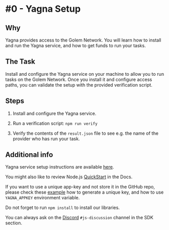 # #0 - Yagna Setup

## Why

Yagna provides access to the Golem Network. You will learn how to install and run the Yagna service, and how to get funds to run your tasks.

## The Task

Install and configure the Yagna service on your machine to allow you to run tasks on the Golem Network. Once you install it and configure access paths, you can validate the setup with the provided verification script.


## Steps

1. Install and configure the Yagna service.
 
2. Run a verification script: `npm run verify`

3. Verify the contents of the `result.json` file to see e.g. the name of the provider who has run your task.

## Additional info

Yagna service setup instructions are available [here](https://docs.golem.network/creators/javascript/examples/tools/yagna-installation-for-requestors).

You might also like to review Node.js [QuickStart](https://docs.golem.network/creators/javascript/quickstars/quickstart) in the Docs.

If you want to use a unique app-key and not store it in the GitHub repo, please check these [example](https://docs.golem.network/creators/javascript/examples/using-app-keys) how to generate a unique key, and how to use `YAGNA_APPKEY` environment variable. 

Do not forget to run `npm install` to install our libraries.

You can always ask on the [Discord](https://chat.golem.network/) `#js-discussion` channel in the SDK section. 